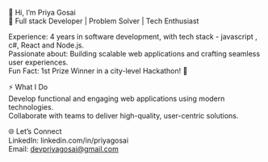 👋 Hi, I’m Priya Gosai<br>
🚀 Full stack Developer | Problem Solver | Tech Enthusiast

Experience: 4 years in software development, with tech stack - javascript , c#, React and Node.js.<br>
Passionate about: Building scalable web applications and crafting seamless user experiences.<br>
Fun Fact: 1st Prize Winner in a city-level Hackathon! 🎉<br>


⚡ What I Do<br>
Develop functional and engaging web applications using modern technologies.<br>
Collaborate with teams to deliver high-quality, user-centric solutions.<br>


🌐 Let’s Connect<br>
LinkedIn: linkedin.com/in/priyagosai<br>
Email: devpriyagosai@gmail.com
